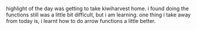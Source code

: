 highlight of the day was getting to take kiwiharvest home. i found doing the functions still was a little bit difficult, but i am learning. one thing i take away from today is, i learnt how to do arrow functions a little better.
